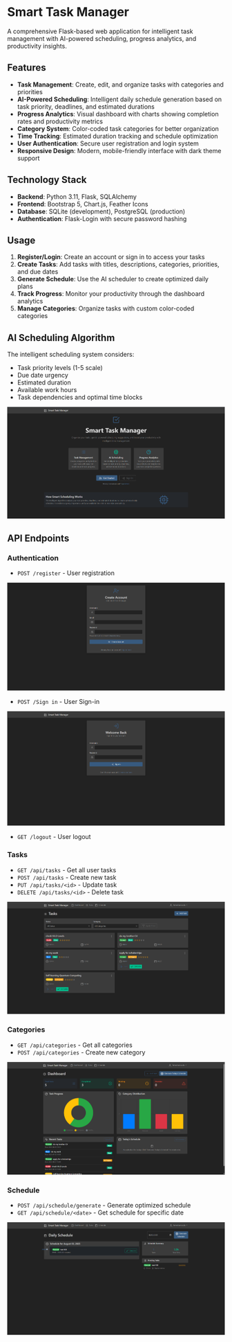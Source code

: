 # Smart Task Manager

A comprehensive Flask-based web application for intelligent task management with AI-powered scheduling, progress analytics, and productivity insights.

## Features

- **Task Management**: Create, edit, and organize tasks with categories and priorities
- **AI-Powered Scheduling**: Intelligent daily schedule generation based on task priority, deadlines, and estimated durations
- **Progress Analytics**: Visual dashboard with charts showing completion rates and productivity metrics
- **Category System**: Color-coded task categories for better organization
- **Time Tracking**: Estimated duration tracking and schedule optimization
- **User Authentication**: Secure user registration and login system
- **Responsive Design**: Modern, mobile-friendly interface with dark theme support

## Technology Stack

- **Backend**: Python 3.11, Flask, SQLAlchemy
- **Frontend**: Bootstrap 5, Chart.js, Feather Icons
- **Database**: SQLite (development), PostgreSQL (production)
- **Authentication**: Flask-Login with secure password hashing

## Usage

1. **Register/Login**: Create an account or sign in to access your tasks
2. **Create Tasks**: Add tasks with titles, descriptions, categories, priorities, and due dates
3. **Generate Schedule**: Use the AI scheduler to create optimized daily plans
4. **Track Progress**: Monitor your productivity through the dashboard analytics
5. **Manage Categories**: Organize tasks with custom color-coded categories

## AI Scheduling Algorithm

The intelligent scheduling system considers:
- Task priority levels (1-5 scale)
- Due date urgency
- Estimated duration
- Available work hours
- Task dependencies and optimal time blocks
  
![Homepage](assets/Homepage.png)

## API Endpoints

### Authentication
- `POST /register` - User registration
  
![Register](assets/Register.png)

- `POST /Sign in` - User Sign-in
  
![Sign In](assets/Signin.png)

- `GET /logout` - User logout

### Tasks
- `GET /api/tasks` - Get all user tasks
- `POST /api/tasks` - Create new task
- `PUT /api/tasks/<id>` - Update task
- `DELETE /api/tasks/<id>` - Delete task
  
![Tasks](assets/Tasks.png)

### Categories
- `GET /api/categories` - Get all categories
- `POST /api/categories` - Create new category
  
![Dashboard](assets/Dashboard.png)

### Schedule
- `POST /api/schedule/generate` - Generate optimized schedule
- `GET /api/schedule/<date>` - Get schedule for specific date
  
![Schedule](assets/Schedul.png)

